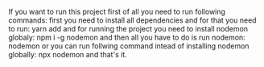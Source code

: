 If you want to run this project first of all you need to run following commands:
first you need to install all dependencies and for that you need to run:
yarn add
and for running the project you need to install nodemon globaly:
npm i -g nodemon
and then all you have to do is run nodemon:
nodemon
or you can run follwing command intead of installing nodemon globally:
npx nodemon
and that's it. 